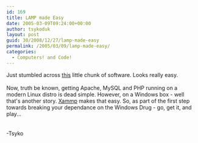 ```yaml
---
id: 169
title: LAMP made Easy
date: 2005-03-09T09:24:00+00:00
author: tsykoduk
layout: post
guid: 30/2008/12/27/lamp-made-easy
permalink: /2005/03/09/lamp-made-easy/
categories:
  - Computers! and Code!
---
```

<p>Just stumbled across <a href=http://www.apachefriends.org/en/xampp.html>this</a> little chunk of software. Looks really easy.<br /><br />Now, truth be known, getting Apache, MySQL and <span class="caps">PHP</span> running on a modern Linux distro is dead simple. However, on a Windows box - well that's another story. <a href=http://www.apachefriends.org/en/xampp.html>Xammp</a> makes that easy. So, as part of the first step towards breaking your dependance on the Windows Drug - go, get it, and play...<br /><br /><br />-Tsyko</p>